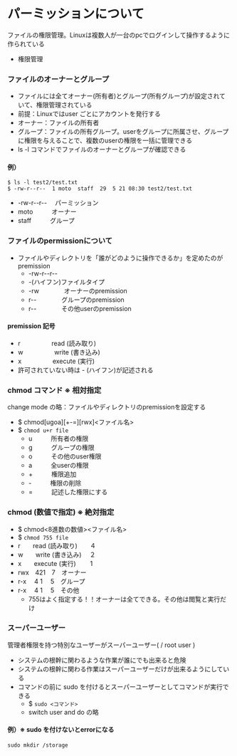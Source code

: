 # パーミッションについて
ファイルの権限管理。Linuxは複数人が一台のpcでログインして操作するように作られている
- 権限管理
### ファイルのオーナーとグループ
- ファイルには全てオーナー(所有者)とグループ(所有グループ)が設定されていて、権限管理されている
- 前提：Linuxではuser ごとにアカウントを発行する
- オーナー：ファイルの所有者
- グループ：ファイルの所有グループ。userをグループに所属させ、グループに権限を与えることで、複数のuserの権限を一括に管理できる
- ls -l コマンドでファイルのオーナーとグループが確認できる
#### 例）
    $ ls -l test2/test.txt
    $ -rw-r--r--  1 moto  staff  29  5 21 08:30 test2/test.txt
- -rw-r--r-- 　パーミッション
- moto　　　オーナー
- staff　　　グループ
### ファイルのpermissionについて
- ファイルやディレクトリを「誰がどのように操作できるか」を定めたのが premission
   - -rw-r--r--
   - -(ハイフン)ファイルタイプ
   - -rw　　　　オーナーのpremission
   - r--　　　　グループのpremission
   - r--　　　　その他userのpremission
#### premission 記号
- r　　　　　read (読み取り)
- w　　　　　write (書き込み)
- x　　　　　execute (実行)
- 許可されていない時は - (ハイフン)が記述される
### chmod コマンド ※ 相対指定
change mode の略：ファイルやディレクトリのpremissionを設定する
- $ chmod[ugoa][+-=][rwx]<ファイル名>　
- $ `chmod u+r file`
   - u　　　所有者の権限
   - g　　　グループの権限
   - o　　　その他のuser権限
   - a　　　全userの権限
   - +　　　権限追加
   - -　　　権限の削除
   - =　　　記述した権限にする
### chmod (数値で指定) ※ 絶対指定
- $ chmod<8進数の数値><ファイル名>　
- $ `chmod 755 file`
- r　　read (読み取り)　　４
- w　　write (書き込み)　 ２
- x　　execute (実行) 　　1
- rwx　421　7　オーナー
- r-x　 4 1　 5　グループ
- r-x　 4 1　 5　その他
   - 755はよく指定する！！オーナーは全てできる。その他は閲覧と実行だけ
### スーパーユーザー
管理者権限を持つ特別なユーザーがスーパーユーザー( / root user )
- システムの根幹に関わるような作業が誰にでも出来ると危険
- システムの根幹に関わる作業はスーパーユーザーだけが出来るようにしている
- コマンドの前に sudo を付けるとスーパーユーザーとしてコマンドが実行できる
   - $ `sudo <コマンド> `
   - switch user and do の略
#### 例）※ sudo を付けないとerrorになる
    sudo mkdir /storage
